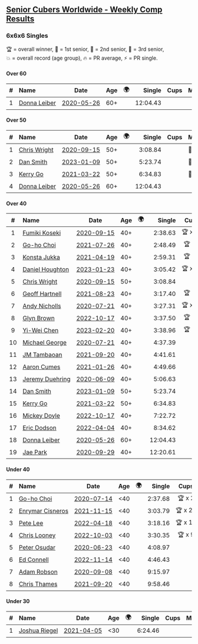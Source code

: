 <style>table {white-space: nowrap;}</style>
<link rel="stylesheet" type="text/css" href="/scw-comp/css/flags.css" />

## [Senior Cubers Worldwide - Weekly Comp Results](/scw-comp/results/)
### 6x6x6 Singles

<span style="white-space: nowrap;">🏆 = overall winner</span>, <span style="white-space: nowrap;">🥇 = 1st senior</span>, <span style="white-space: nowrap;">🥈 = 2nd senior</span>, <span style="white-space: nowrap;">🥉 = 3rd senior</span>, <span style="white-space: nowrap;">💥 = overall record (age group)</span>, <span style="white-space: nowrap;">🔥 = PR average</span>, <span style="white-space: nowrap;">⚡ = PR single</span>.

#### Over 60

| # | Name | Date | Age | 🌍 | Single | Cups | Medals | Achievements | Video |
| :--: | :-- | :--: | :--: | :--: | --: | :--: | :-- | :-- | :-- |
| 1 | [Donna Leiber](../../persons/donna_leiber/666.md) | [2020-05-26](../../results/2020-05-26/666.md) | 60+ | <i class="flag flag-US" /> | 12:04.43 |  |  | 💥 x 3, ⚡ x 3 | [Desktop](https://www.facebook.com/events/637852836799991/permalink/640054709913137) / [Mobile](https://m.facebook.com/events/637852836799991?view=permalink&id=640054709913137) |

#### Over 50

| # | Name | Date | Age | 🌍 | Single | Cups | Medals | Achievements | Video |
| :--: | :-- | :--: | :--: | :--: | --: | :--: | :-- | :-- | :-- |
| 1 | [Chris Wright](../../persons/chris_wright/666.md) | [2020-09-15](../../results/2020-09-15/666.md) | 50+ | <i class="flag flag-GB" /> | 3:08.84 |  | 🥈 x 1 | 💥 x 1, 🔥 x 1, ⚡ x 1 | [Desktop](https://www.facebook.com/christopher.wright.94617999/videos/10157647342012874) / [Mobile](https://m.facebook.com/christopher.wright.94617999/videos/10157647342012874) |
| 2 | [Dan Smith](../../persons/dan_smith/666.md) | [2023-01-09](../../results/2023-01-09/666.md) | 50+ | <i class="flag flag-US" /> | 5:23.74 |  | 🥇 x 5, 🥈 x 2, 🥉 x 7 | 💥 x 1, 🔥 x 1, ⚡ x 2 | [Desktop](https://www.facebook.com/events/1531132474062600/permalink/1536035993572248) / [Mobile](https://m.facebook.com/events/1531132474062600?view=permalink&id=1536035993572248) |
| 3 | [Kerry Go](../../persons/kerry_go/666.md) | [2021-03-22](../../results/2021-03-22/666.md) | 50+ | <i class="flag flag-US" /> | 6:34.83 |  | 🥈 x 1 | ⚡ x 1 | [Desktop](https://www.facebook.com/events/2537500386546221/permalink/2547152288914364) / [Mobile](https://m.facebook.com/events/2537500386546221?view=permalink&id=2547152288914364) |
| 4 | [Donna Leiber](../../persons/donna_leiber/666.md) | [2020-05-26](../../results/2020-05-26/666.md) | 60+ | <i class="flag flag-US" /> | 12:04.43 |  |  | 💥 x 3, ⚡ x 3 | [Desktop](https://www.facebook.com/events/637852836799991/permalink/640054709913137) / [Mobile](https://m.facebook.com/events/637852836799991?view=permalink&id=640054709913137) |

#### Over 40

| # | Name | Date | Age | 🌍 | Single | Cups | Medals | Achievements | Video |
| :--: | :-- | :--: | :--: | :--: | --: | :--: | :-- | :-- | :-- |
| 1 | [Fumiki Koseki](../../persons/fumiki_koseki/666.md) | [2020-09-15](../../results/2020-09-15/666.md) | 40+ | <i class="flag flag-JP" /> | 2:38.63 | 🏆 x 24 | 🥇 x 24 | 💥 x 2, 🔥 x 2, ⚡ x 2 | [Desktop](https://www.facebook.com/events/655903882008117/permalink/659480474983791) / [Mobile](https://m.facebook.com/events/655903882008117?view=permalink&id=659480474983791) |
| 2 | [Go-ho Choi](../../persons/go_ho_choi/666.md) | [2021-07-26](../../results/2021-07-26/666.md) | 40+ | <i class="flag flag-KR" /> | 2:48.49 | 🏆 x 2 | 🥇 x 1 | 💥 x 1, 🔥 x 2, ⚡ x 2 | [Desktop](https://www.facebook.com/events/210838191047415/permalink/220841146713786) / [Mobile](https://m.facebook.com/events/210838191047415?view=permalink&id=220841146713786) |
| 3 | [Konsta Jukka](../../persons/konsta_jukka/666.md) | [2021-04-19](../../results/2021-04-19/666.md) | 40+ | <i class="flag flag-FI" /> | 2:59.31 | 🏆 x 2 | 🥇 x 4, 🥈 x 7 | 🔥 x 7, ⚡ x 5 | [Desktop](https://www.facebook.com/events/1009195762821458/permalink/1017253955348972) / [Mobile](https://m.facebook.com/events/1009195762821458?view=permalink&id=1017253955348972) |
| 4 | [Daniel Houghton](../../persons/daniel_houghton/666.md) | [2023-01-23](../../results/2023-01-23/666.md) | 40+ | <i class="flag flag-CH" /> | 3:05.42 | 🏆 x 12 | 🥇 x 16, 🥈 x 2 | 🔥 x 6, ⚡ x 9 | [Desktop](https://www.facebook.com/events/509798861140910/permalink/513885020732294) / [Mobile](https://m.facebook.com/events/509798861140910?view=permalink&id=513885020732294) |
| 5 | [Chris Wright](../../persons/chris_wright/666.md) | [2020-09-15](../../results/2020-09-15/666.md) | 50+ | <i class="flag flag-GB" /> | 3:08.84 |  | 🥈 x 1 | 💥 x 1, 🔥 x 1, ⚡ x 1 | [Desktop](https://www.facebook.com/christopher.wright.94617999/videos/10157647342012874) / [Mobile](https://m.facebook.com/christopher.wright.94617999/videos/10157647342012874) |
| 6 | [Geoff Hartnell](../../persons/geoff_hartnell/666.md) | [2021-08-23](../../results/2021-08-23/666.md) | 40+ | <i class="flag flag-GB" /> | 3:17.40 | 🏆 x 4 | 🥇 x 20, 🥈 x 25, 🥉 x 2 | 🔥 x 6, ⚡ x 5 | [Desktop](https://www.facebook.com/events/1108693076205590/permalink/1116401015434796) / [Mobile](https://m.facebook.com/events/1108693076205590?view=permalink&id=1116401015434796) |
| 7 | [Andy Nicholls](../../persons/andy_nicholls/666.md) | [2020-07-21](../../results/2020-07-21/666.md) | 40+ | <i class="flag flag-GB" /> | 3:27.31 | 🏆 x 11 | 🥇 x 12, 🥈 x 1 | 💥 x 5, 🔥 x 2, ⚡ x 4 | [Desktop](https://www.facebook.com/events/3081159145282455/permalink/3081819258549777) / [Mobile](https://m.facebook.com/events/3081159145282455?view=permalink&id=3081819258549777) |
| 8 | [Glyn Brown](../../persons/glyn_brown/666.md) | [2022-10-17](../../results/2022-10-17/666.md) | 40+ | <i class="flag flag-GB" /> | 3:37.50 | 🏆 x 1 | 🥇 x 2, 🥈 x 7 | 🔥 x 5, ⚡ x 4 | [Desktop](https://www.facebook.com/events/5873184052742514/permalink/5898758440185075) / [Mobile](https://m.facebook.com/events/5873184052742514?view=permalink&id=5898758440185075) |
| 9 | [Yi-Wei Chen](../../persons/yi_wei_chen/666.md) | [2023-02-20](../../results/2023-02-20/666.md) | 40+ | <i class="flag flag-TW" /> | 3:38.96 | 🏆 x 1 | 🥇 x 3, 🥈 x 4, 🥉 x 7 | 🔥 x 4, ⚡ x 10 | [Desktop](https://www.facebook.com/events/751205503064846/permalink/753027449549318) / [Mobile](https://m.facebook.com/events/751205503064846?view=permalink&id=753027449549318) |
| 10 | [Michael George](../../persons/michael_george/666.md) | [2020-07-21](../../results/2020-07-21/666.md) | 40+ | <i class="flag flag-GB" /> | 4:37.39 |  | 🥉 x 4 | ⚡ x 7 | [Desktop](https://www.facebook.com/michael.george.545/videos/10214016558128356) / [Mobile](https://m.facebook.com/michael.george.545/videos/10214016558128356) |
| 11 | [JM Tambaoan](../../persons/jm_tambaoan/666.md) | [2021-09-20](../../results/2021-09-20/666.md) | 40+ | <i class="flag flag-PH" /> | 4:41.61 |  | 🥈 x 10, 🥉 x 2 | 🔥 x 4, ⚡ x 4 | [Desktop](https://www.facebook.com/events/4223726381008841/permalink/4268147889900023) / [Mobile](https://m.facebook.com/events/4223726381008841?view=permalink&id=4268147889900023) |
| 12 | [Aaron Cumes](../../persons/aaron_cumes/666.md) | [2021-01-26](../../results/2021-01-26/666.md) | 40+ | <i class="flag flag-GB" /> | 4:49.66 |  | 🥈 x 1, 🥉 x 5 | ⚡ x 4 | [Desktop](https://www.facebook.com/events/886756952081472/permalink/887647815325719) / [Mobile](https://m.facebook.com/events/886756952081472?view=permalink&id=887647815325719) |
| 13 | [Jeremy Duehring](../../persons/jeremy_duehring/666.md) | [2020-06-09](../../results/2020-06-09/666.md) | 40+ | <i class="flag flag-US" /> | 5:06.63 |  | 🥉 x 1 | ⚡ x 2 | [Desktop](https://www.facebook.com/jeremy.duehring/videos/10160093205957846) / [Mobile](https://m.facebook.com/jeremy.duehring/videos/10160093205957846) |
| 14 | [Dan Smith](../../persons/dan_smith/666.md) | [2023-01-09](../../results/2023-01-09/666.md) | 50+ | <i class="flag flag-US" /> | 5:23.74 |  | 🥇 x 5, 🥈 x 2, 🥉 x 7 | 💥 x 1, 🔥 x 1, ⚡ x 2 | [Desktop](https://www.facebook.com/events/1531132474062600/permalink/1536035993572248) / [Mobile](https://m.facebook.com/events/1531132474062600?view=permalink&id=1536035993572248) |
| 15 | [Kerry Go](../../persons/kerry_go/666.md) | [2021-03-22](../../results/2021-03-22/666.md) | 50+ | <i class="flag flag-US" /> | 6:34.83 |  | 🥈 x 1 | ⚡ x 1 | [Desktop](https://www.facebook.com/events/2537500386546221/permalink/2547152288914364) / [Mobile](https://m.facebook.com/events/2537500386546221?view=permalink&id=2547152288914364) |
| 16 | [Mickey Doyle](../../persons/mickey_doyle/666.md) | [2022-10-17](../../results/2022-10-17/666.md) | 40+ | <i class="flag flag-US" /> | 7:22.72 |  | 🥇 x 2, 🥈 x 1, 🥉 x 1 | ⚡ x 3 | [Desktop](https://www.facebook.com/events/5873184052742514/permalink/5912987828762136) / [Mobile](https://m.facebook.com/events/5873184052742514?view=permalink&id=5912987828762136) |
| 17 | [Eric Dodson](../../persons/eric_dodson/666.md) | [2022-04-04](../../results/2022-04-04/666.md) | 40+ | <i class="flag flag-US" /> | 8:34.62 |  | 🥈 x 1 | ⚡ x 1 | [Desktop](https://www.facebook.com/events/405703218032158/permalink/413892857213194) / [Mobile](https://m.facebook.com/events/405703218032158?view=permalink&id=413892857213194) |
| 18 | [Donna Leiber](../../persons/donna_leiber/666.md) | [2020-05-26](../../results/2020-05-26/666.md) | 60+ | <i class="flag flag-US" /> | 12:04.43 |  |  | 💥 x 3, ⚡ x 3 | [Desktop](https://www.facebook.com/events/637852836799991/permalink/640054709913137) / [Mobile](https://m.facebook.com/events/637852836799991?view=permalink&id=640054709913137) |
| 19 | [Jae Park](../../persons/jae_park/666.md) | [2020-09-29](../../results/2020-09-29/666.md) | 40+ | <i class="flag flag-US" /> | 12:20.61 |  | 🥈 x 1 | ⚡ x 1 | [Desktop](https://www.facebook.com/events/427181104911253/permalink/430448351251195) / [Mobile](https://m.facebook.com/events/427181104911253?view=permalink&id=430448351251195) |

#### Under 40

| # | Name | Date | Age | 🌍 | Single | Cups | Medals | Achievements | Video |
| :--: | :-- | :--: | :--: | :--: | --: | :--: | :-- | :-- | :-- |
| 1 | [Go-ho Choi](../../persons/go_ho_choi/666.md) | [2020-07-14](../../results/2020-07-14/666.md) | <40 | <i class="flag flag-KR" /> | 2:37.68 | 🏆 x 2 | 🥇 x 1 | 💥 x 1, 🔥 x 2, ⚡ x 2 | [Desktop](https://www.facebook.com/events/2729568740635198/permalink/2730916483833757) / [Mobile](https://m.facebook.com/events/2729568740635198?view=permalink&id=2730916483833757) |
| 2 | [Enrymar Cisneros](../../persons/enrymar_cisneros/666.md) | [2021-11-15](../../results/2021-11-15/666.md) | <40 | <i class="flag flag-VE" /> | 3:03.79 | 🏆 x 20 |  | 🔥 x 10, ⚡ x 9 | [Desktop](https://www.facebook.com/events/1073199523496198/permalink/1081361166013367) / [Mobile](https://m.facebook.com/events/1073199523496198?view=permalink&id=1081361166013367) |
| 3 | [Pete Lee](../../persons/pete_lee/666.md) | [2022-04-18](../../results/2022-04-18/666.md) | <40 | <i class="flag flag-GB" /> | 3:18.16 | 🏆 x 12 |  | 🔥 x 12, ⚡ x 18 | [Desktop](https://www.facebook.com/events/651121915952604/permalink/659239728474156) / [Mobile](https://m.facebook.com/events/651121915952604?view=permalink&id=659239728474156) |
| 4 | [Chris Looney](../../persons/chris_looney/666.md) | [2022-10-03](../../results/2022-10-03/666.md) | <40 | <i class="flag flag-US" /> | 3:30.35 | 🏆 x 9 |  | 🔥 x 4, ⚡ x 6 | [Desktop](https://www.facebook.com/chris.looney/videos/414746097295170) / [Mobile](https://m.facebook.com/chris.looney/videos/414746097295170) |
| 5 | [Peter Osudar](../../persons/peter_osudar/666.md) | [2020-06-23](../../results/2020-06-23/666.md) | <40 | <i class="flag flag-CA" /> | 4:08.97 |  |  | 🔥 x 1, ⚡ x 1 | [Desktop](https://www.facebook.com/events/268636114456043/permalink/276193687033619) / [Mobile](https://m.facebook.com/events/268636114456043?view=permalink&id=276193687033619) |
| 6 | [Ed Connell](../../persons/ed_connell/666.md) | [2022-11-14](../../results/2022-11-14/666.md) | <40 | <i class="flag flag-IE" /> | 4:46.43 |  |  | ⚡ x 3 | [Desktop](https://www.facebook.com/events/823524585526773/permalink/828441688368396) / [Mobile](https://m.facebook.com/events/823524585526773?view=permalink&id=828441688368396) |
| 7 | [Adam Robson](../../persons/adam_robson/666.md) | [2020-09-08](../../results/2020-09-08/666.md) | <40 | <i class="flag flag-GB" /> | 9:15.97 |  |  | ⚡ x 1 | [Desktop](https://www.facebook.com/100005428097972/videos/1462603357263920) / [Mobile](https://m.facebook.com/100005428097972/videos/1462603357263920) |
| 8 | [Chris Thames](../../persons/chris_thames/666.md) | [2021-09-20](../../results/2021-09-20/666.md) | <40 | <i class="flag flag-US" /> | 9:58.46 |  |  | ⚡ x 1 | [Desktop](https://www.facebook.com/events/4223726381008841/permalink/4243290692385743) / [Mobile](https://m.facebook.com/events/4223726381008841?view=permalink&id=4243290692385743) |

#### Under 30

| # | Name | Date | Age | 🌍 | Single | Cups | Medals | Achievements | Video |
| :--: | :-- | :--: | :--: | :--: | --: | :--: | :-- | :-- | :-- |
| 1 | [Joshua Riegel](../../persons/joshua_riegel/666.md) | [2021-04-05](../../results/2021-04-05/666.md) | <30 | <i class="flag flag-US" /> | 6:24.46 |  |  | ⚡ x 3 | [Desktop](https://www.facebook.com/events/2619499895016321/permalink/2625678607731783) / [Mobile](https://m.facebook.com/events/2619499895016321?view=permalink&id=2625678607731783) |


<!-- Global site tag (gtag.js) - Google Analytics -->
<script async src="https://www.googletagmanager.com/gtag/js?id=UA-86348435-3"></script>
<script>window.dataLayer = window.dataLayer || []; function gtag() {dataLayer.push(arguments);} gtag('js', new Date()); gtag('config', 'UA-86348435-3');</script>
